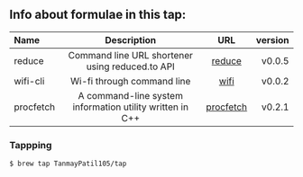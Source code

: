 ## Info about formulae in this tap:

| Name | Description | URL | version
| :---     |   :---: | :---: |---:
| reduce | Command line URL shortener using reduced.to API | [reduce](https://github.com/TanmayPatil105/reduce) | v0.0.5
| wifi-cli   | Wi-fi through command line | [wifi](https://github.com/TanmayPatil105/wifi-cli) | v0.0.2
| procfetch  | A command-line system information utility written in C++ | [procfetch](https://github.com/TanmayPatil105/procfetch) | v0.2.1


### Tappping

```
$ brew tap TanmayPatil105/tap
```
